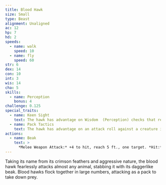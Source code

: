 ```yaml
---
title: Blood Hawk
size: Small
type: Beast
alignment: Unaligned
ac: 12
hp: 7
hd: 2
speeds:
  - name: walk
    speed: 10
  - name: fly
    speed: 60
str: 6
dex: 14
con: 10
int: 3
wis: 14
cha: 5
skills:
  - name: Perception
    bonus: 4
challenge: 0.125
special_traits:
  - name: Keen Sight
    text: The hawk has advantage on Wisdom  (Perception) checks that rely on sight.
  - name: Pack Tactics
    text: The hawk has advantage on an attack roll against a creature if at least one of the hawk's allies is within 5 feet of the creature and the ally isn't incapacitated.
actions:
  - name: Beak
    text: >
      *Melee Weapon Attack:* +4 to hit, reach 5 ft., one target. *Hit:* 4 (1d4 + 2) piercing damage.
---
```


Taking its name from its crimson feathers and aggressive nature, the blood hawk fearlessly attacks almost any animal, stabbing it with its daggerlike beak. Blood hawks flock together in large numbers,  attacking as a pack to take down prey.

